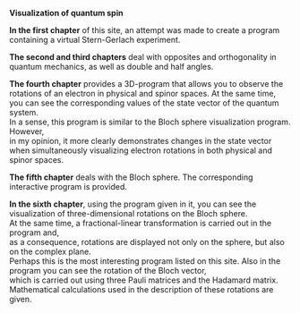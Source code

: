 
<b>Visualization of quantum spin</b>

<b>In the first chapter</b> of this site,  an attempt was made to create a program containing a virtual  Stern-Gerlach experiment.

<b>The second and third chapters</b> deal with opposites and orthogonality in quantum mechanics, as well as double and half angles.

<b>The fourth chapter</b> provides a 3D-program that allows you to observe the rotations of an electron in physical and spinor spaces. 
At the same time,  you can see the corresponding values of the state vector of the quantum system.  
In a sense,  this program is similar to the Bloch sphere visualization program. However,  
in my opinion,  it more clearly demonstrates changes in the state vector when simultaneously visualizing electron rotations
in both physical and spinor spaces.

<b>The fifth chapter</b> deals with the Bloch sphere.  The corresponding interactive program is provided. 

<b>In the sixth chapter</b>,  using the program given in it,  you can see the visualization of three-dimensional rotations on the Bloch sphere.  
At the same time,  a fractional-linear transformation is carried out in the program and,  
as a consequence,  rotations are displayed not only on the sphere,  but also on the complex plane.  
Perhaps this is the most interesting program listed on this site.
Also in the program you can see the rotation of the Bloch vector,   
which is carried out using three Pauli matrices and the Hadamard matrix. 
Mathematical calculations used in the description of these rotations are given.

